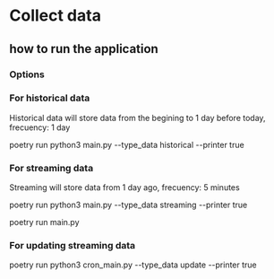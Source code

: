 # Collect data
## how to run the application

### Options
### For historical data

Historical data will store data from the begining to 1 day before today, frecuency: 1 day

poetry run python3 main.py --type_data historical --printer true

### For streaming data

Streaming will store data from 1 day ago, frecuency: 5 minutes

poetry run python3 main.py --type_data streaming --printer true

poetry run main.py

### For updating streaming data

poetry run python3 cron_main.py --type_data update --printer true
